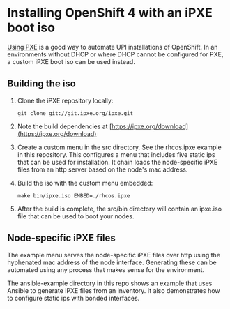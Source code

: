 Installing OpenShift 4 with an iPXE boot iso
============================================

[Using PXE](https://docs.openshift.com/container-platform/4.4/installing/installing_bare_metal/installing-bare-metal.html#installation-user-infra-machines-pxe_installing-bare-metal) is a good way to automate UPI installations of OpenShift. In an environments without DHCP or where DHCP cannot be configured for PXE, a custom iPXE boot iso can be used instead.

Building the iso
----------------
1. Clone the iPXE repository locally:

   `git clone git://git.ipxe.org/ipxe.git`

2. Note the build dependencies at [https://ipxe.org/download](https://ipxe.org/download)

3. Create a custom menu in the src directory. See the rhcos.ipxe example in this repository. This configures a menu that includes five static ips that can be used for installation. It chain loads the node-specific iPXE files from an http server based on the node's mac address.

4. Build the iso with the custom menu embedded:

   `make bin/ipxe.iso EMBED=./rhcos.ipxe`
   
5. After the build is complete, the src/bin directory will contain an ipxe.iso file that can be used to boot your nodes.

Node-specific iPXE files
------------------------
The example menu serves the node-specific iPXE files over http using the hyphenated mac address of the node interface. Generating these can be automated using any process that makes sense for the environment. 

The ansible-example directory in this repo shows an example that uses Ansible to generate iPXE files from an inventory. It also demonstrates how to configure static ips with bonded interfaces.
